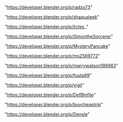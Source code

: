 "https://developer.blender.org/p/radzo73"

"https://developer.blender.org/p/shaqualeek"

"https://developer.blender.org/p/lictex_"

"https://developer.blender.org/p/SimontheSorcerer"

"https://developer.blender.org/p/MysteryPancake"

"https://developer.blender.org/p/ms2569772"

"https://developer.blender.org/p/marrywatson198983"

"https://developer.blender.org/p/fuuta99"

"https://developer.blender.org/p/yigit"

"https://developer.blender.org/p/DefBinfile"

"https://developer.blender.org/p/buycheaptrip"

"https://developer.blender.org/p/Densle"

 
